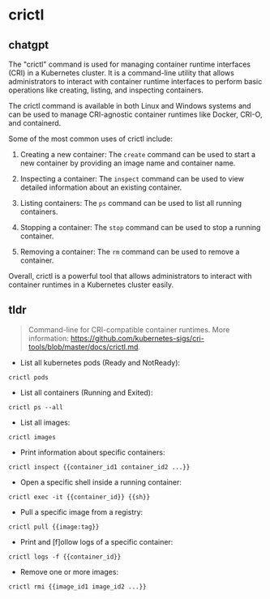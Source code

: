 # crictl 
## chatgpt 
The "crictl" command is used for managing container runtime interfaces (CRI) in a Kubernetes cluster. It is a command-line utility that allows administrators to interact with container runtime interfaces to perform basic operations like creating, listing, and inspecting containers.

The crictl command is available in both Linux and Windows systems and can be used to manage CRI-agnostic container runtimes like Docker, CRI-O, and containerd.

Some of the most common uses of crictl include:

1. Creating a new container: The `create` command can be used to start a new container by providing an image name and container name.

2. Inspecting a container: The `inspect` command can be used to view detailed information about an existing container.

3. Listing containers: The `ps` command can be used to list all running containers.

4. Stopping a container: The `stop` command can be used to stop a running container.

5. Removing a container: The `rm` command can be used to remove a container.

Overall, crictl is a powerful tool that allows administrators to interact with container runtimes in a Kubernetes cluster easily. 

## tldr 
 
> Command-line for CRI-compatible container runtimes.
> More information: <https://github.com/kubernetes-sigs/cri-tools/blob/master/docs/crictl.md>.

- List all kubernetes pods (Ready and NotReady):

`crictl pods`

- List all containers (Running and Exited):

`crictl ps --all`

- List all images:

`crictl images`

- Print information about specific containers:

`crictl inspect {{container_id1 container_id2 ...}}`

- Open a specific shell inside a running container:

`crictl exec -it {{container_id}} {{sh}}`

- Pull a specific image from a registry:

`crictl pull {{image:tag}}`

- Print and [f]ollow logs of a specific container:

`crictl logs -f {{container_id}}`

- Remove one or more images:

`crictl rmi {{image_id1 image_id2 ...}}`
